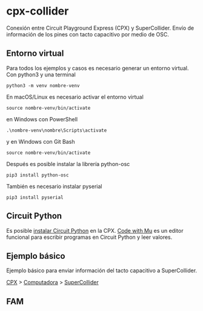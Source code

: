 # cpx-collider

Conexión entre Circuit Playground Express (CPX) y SuperCollider. Envío de información de los pines con tacto capacitivo por medio de OSC. 

## Entorno virtual

Para todos los ejemplos y casos es necesario generar un entorno virtual. Con python3 y una terminal

``python3 -m venv nombre-venv``

En macOS/Linux es necesario activar el entorno virtual

``source nombre-venv/bin/activate``

en Windows con PowerShell

``.\nombre-venv\nombre\Scripts\activate``

y en Windows con Git Bash

``source nombre-venv/bin/activate``

Después es posible instalar la librería python-osc 

``pip3 install python-osc``

También es necesario instalar pyserial

``pip3 install pyserial``

## Circuit Python 

Es posible [instalar Circuit Python](https://learn.adafruit.com/adafruit-circuit-playground-express/circuitpython-quickstart) en la CPX. [Code with Mu](https://codewith.mu/) es un editor funcional para escribir programas en Circuit Python y leer valores.

## Ejemplo básico

Ejemplo básico para enviar información del tacto capacitivo a SuperCollider. 

[CPX](./basic/basic-cpx.py) > [Computadora](./basic/basic-computer.py) > [SuperCollider](./basic/basic-sc.scd)

## FAM 

